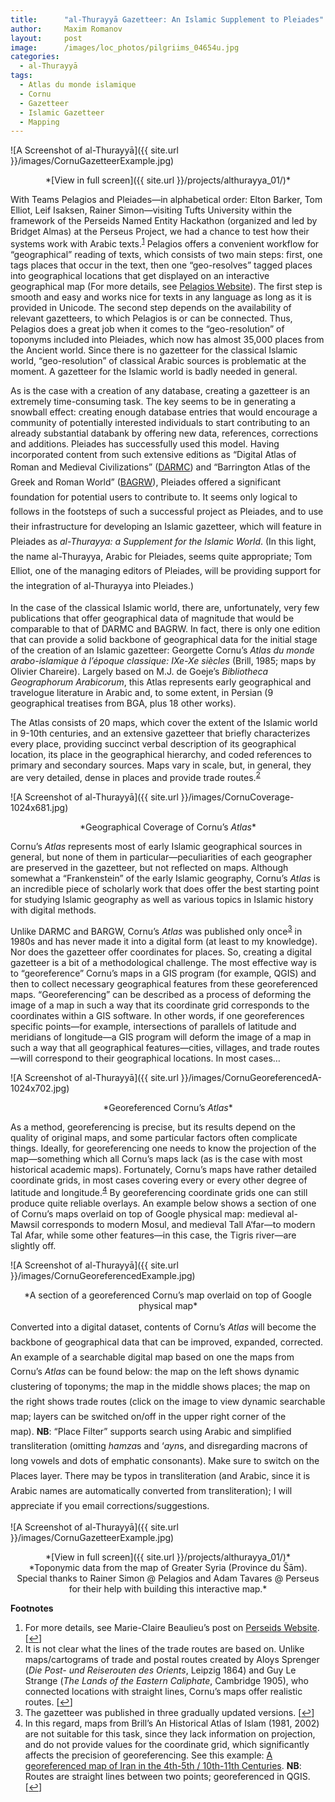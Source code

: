 ```yaml
---
title:		"al-Thurayyā Gazetteer: An Islamic Supplement to Pleiades"
author:		Maxim Romanov
layout:		post
image:		/images/loc_photos/pilgriims_04654u.jpg
categories:
  - al-Thurayyā
tags:
  - Atlas du monde islamique
  - Cornu
  - Gazetteer
  - Islamic Gazetteer
  - Mapping
---
```


![A Screenshot of al-Thurayyā]({{ site.url }}/images/CornuGazetteerExample.jpg)
<center>*[View in full screen]({{ site.url }}/projects/althurayya_01/)*</center>

With Teams Pelagios and Pleiades&#8212;in alphabetical order: Elton Barker, Tom Elliot, Leif Isaksen, Rainer Simon&#8212;visiting Tufts University within the framework of the Perseids Named Entity Hackathon (organized and led by Bridget Almas) at the Perseus Project, we had a chance to test how their systems work with Arabic texts.<sup><a href="#footnote_0_1071" id="identifier_0_1071" class="footnote-link footnote-identifier-link" title="For more details, see Marie-Claire Beaulieu&rsquo;s post on Perseids Website.">1</a></sup> Pelagios offers a convenient workflow for “geographical” reading of texts, which consists of two main steps: first, one tags places that occur in the text, then one “geo-resolves” tagged places into geographical locations that get displayed on an interactive geographical map (For more details, see <a href="http://pelagios-project.blogspot.com/">Pelagios Website</a>). The first step is smooth and easy and works nice for texts in any language as long as it is provided in Unicode. The second step depends on the availability of relevant gazetteers, to which Pelagios is or can be connected. Thus, Pelagios does a great job when it comes to the “geo-resolution” of toponyms included into Pleiades, which now has almost 35,000 places from the Ancient world. Since there is no gazetteer for the classical Islamic world, “geo-resolution” of classical Arabic sources is problematic at the moment. A gazetteer for the Islamic world is badly needed in general.

As is the case with a creation of any database, creating a gazetteer is an extremely time-consuming task. The key seems to be in generating a snowball effect: creating enough database entries that would encourage a community of potentially interested individuals to start contributing to an already substantial databank by offering new data, references, corrections and additions. Pleiades has successfully used this model. Having incorporated content from such extensive editions as “Digital Atlas of Roman and Medieval Civilizations” (<a href="http://darmc.harvard.edu/icb/icb.do">DARMC</a></span><span style="line-height: 1.7;">) and “Barrington Atlas of the Greek and Roman World” (<a href="http://www.unc.edu/depts/cl_atlas/">BAGRW</a></span><span style="line-height: 1.7;">), Pleiades offered a significant foundation for potential users to contribute to. It seems only logical to follows in the footsteps of such a successful project as Pleiades, and to use their infrastructure for developing an Islamic gazetteer, which will feature in Pleiades as <em>al-Thurayya: a Supplement for the Islamic World</em>. (In this light, the name al-Thurayya, Arabic for Pleiades, seems quite appropriate; Tom Elliot, one of the managing editors of Pleiades, will be providing support for the integration of al-Thurayya into Pleiades.)

In the case of the classical Islamic world, there are, unfortunately, very few publications that offer geographical data of magnitude that would be comparable to that of DARMC and BAGRW. In fact, there is only one edition that can provide a solid backbone of geographical data for the initial stage of the creation of an Islamic gazetteer: Georgette Cornu’s <em>Atlas du monde arabo-islamique à l&#8217;époque classique: IXe-Xe siècles</em> (Brill, 1985; maps by Olivier Chareire). Largely based on M.J. de Goeje’s <em>Bibliotheca Geographorum Arabicorum</em>, this Atlas represents early geographical and travelogue literature in Arabic and, to some extent, in Persian (9 geographical treatises from BGA, plus 18 other works).

The Atlas consists of 20 maps, which cover the extent of the Islamic world in 9-10th centuries, and an extensive gazetteer that briefly characterizes every place, providing succinct verbal description of its geographical location, its place in the geographical hierarchy, and coded references to primary and secondary sources. Maps vary in scale, but, in general, they are very detailed, dense in places and provide trade routes.<sup><a href="#footnote_1_1071" id="identifier_1_1071" class="footnote-link footnote-identifier-link" title="It is not clear what the lines of the trade routes are based on. Unlike maps/cartograms of trade and postal routes created by Aloys Sprenger (Die Post- und Reiserouten des Orients, Leipzig 1864) and Guy Le Strange (The Lands of the Eastern Caliphate, Cambridge 1905), who connected locations with straight lines, Cornu&rsquo;s maps offer realistic routes.">2</a></sup>

![A Screenshot of al-Thurayyā]({{ site.url }}/images/CornuCoverage-1024x681.jpg)
<center>*Geographical Coverage of Cornu’s <em>Atlas</em>*</center>


Cornu’s <em>Atlas</em> represents most of early Islamic geographical sources in general, but none of them in particular&#8212;peculiarities of each geographer are preserved in the gazetteer, but not reflected on maps. Although somewhat a “Frankenstein” of the early Islamic geography, Cornu’s <em>Atlas</em> is an incredible piece of scholarly work that does offer the best starting point for studying Islamic geography as well as various topics in Islamic history with digital methods.

Unlike DARMC and BARGW, Cornu’s <em>Atlas</em> was published only once<sup><a href="#footnote_2_1071" id="identifier_2_1071" class="footnote-link footnote-identifier-link" title="The gazetteer was published in three gradually updated versions.">3</a></sup> in 1980s and has never made it into a digital form (at least to my knowledge). Nor does the gazetteer offer coordinates for places. So, creating a digital gazetteer is a bit of a methodological challenge. The most effective way is to &#8220;georeference&#8221; Cornu’s maps in a GIS program (for example, QGIS) and then to collect necessary geographical features from these georeferenced maps. &#8220;Georeferencing&#8221; can be described as a process of deforming the image of a map in such a way that its coordinate grid corresponds to the coordinates within a GIS software. In other words, if one georeferences specific points&#8212;for example, intersections of parallels of latitude and meridians of longitude&#8212;a GIS program will deform the image of a map in such a way that all geographical features&#8212;cities, villages, and trade routes&#8212;will correspond to their geographical locations. In most cases&#8230;

![A Screenshot of al-Thurayyā]({{ site.url }}/images/CornuGeoreferencedA-1024x702.jpg)
<center>*Georeferenced Cornu’s <em>Atlas</em>*</center>


As a method, georeferencing is precise, but its results depend on the quality of original maps, and some particular factors often complicate things. Ideally, for georeferencing one needs to know the projection of the map&#8212;something which all Cornu’s maps lack (as is the case with most historical academic maps). Fortunately, Cornu’s maps have rather detailed coordinate grids, in most cases covering every or every other degree of latitude and longitude.<sup><a href="#footnote_3_1071" id="identifier_3_1071" class="footnote-link footnote-identifier-link" title="In this regard, maps from Brill&rsquo;s An Historical Atlas of Islam (1981, 2002) are not suitable for this task, since they lack information on projection, and do not provide values for the coordinate grid, which significantly affects the precision of georeferencing. See this example: A georeferenced map of Iran in the 4th-5th / 10th-11th Centuries. NB: Routes are straight lines between two points; georeferenced in QGIS.">4</a></sup> By georeferencing coordinate grids one can still produce quite reliable overlays. An example below shows a section of one of Cornu’s maps overlaid on top of Google physical map: medieval al-Mawsil corresponds to modern Mosul, and medieval Tall A‘far&#8212;to modern Tal Afar, while some other features&#8212;in this case, the Tigris river&#8212;are slightly off.

![A Screenshot of al-Thurayyā]({{ site.url }}/images/CornuGeoreferencedExample.jpg)
<center>*A section of a georeferenced Cornu’s map overlaid on top of Google physical map*</center>

<span style="line-height: 1.7;">Converted into a digital dataset, contents of Cornu’s <em>Atlas</em> will become the backbone of geographical data that can be improved, expanded, corrected. An example of a searchable digital map based on one the maps from Cornu’s <em>Atlas</em> can be found below: the map on the left shows dynamic clustering of toponyms; the map in the middle shows places; the map on the right shows trade routes (click on the image to view dynamic searchable map; layers can be switched on/off in the upper right corner of the map). <strong>NB</strong>: “Place Filter” supports search using Arabic and simplified transliteration (omitting <em>hamza</em>s and ‘<em>ayn</em>s, and disregarding macrons of long vowels and dots of emphatic consonants). Make sure to switch on the Places layer. There may be typos in transliteration (and Arabic, since it is Arabic names are automatically converted from transliteration); I will appreciate if you email corrections/suggestions.</span>


![A Screenshot of al-Thurayyā]({{ site.url }}/images/CornuGazetteerExample.jpg)
<center>*[View in full screen]({{ site.url }}/projects/althurayya_01/)*</center>
<center>*Toponymic data from the map of Greater Syria (Province du Šām).<br /> Special thanks to Rainer Simon @ Pelagios and Adam Tavares @ Perseus for their help with building this interactive map.*</center>


**Footnotes**

<ol class="footnotes">
  <li id="footnote_0_1071" class="footnote">
    For more details, see Marie-Claire Beaulieu&#8217;s post on <a href="http://sites.tufts.edu/perseids/news-and-updates/pelagios-used-in-tufts-classes/">Perseids Website</a>. [<a href="#identifier_0_1071" class="footnote-link footnote-back-link">&#8617;</a>]
  </li>
  <li id="footnote_1_1071" class="footnote">
    It is not clear what the lines of the trade routes are based on. Unlike maps/cartograms of trade and postal routes created by Aloys Sprenger (<em>Die Post- und Reiserouten des Orients</em>, Leipzig 1864) and Guy Le Strange (<em>The Lands of the Eastern Caliphate</em>, Cambridge 1905), who connected locations with straight lines, Cornu’s maps offer realistic routes. [<a href="#identifier_1_1071" class="footnote-link footnote-back-link">&#8617;</a>]
  </li>
  <li id="footnote_2_1071" class="footnote">
    The gazetteer was published in three gradually updated versions. [<a href="#identifier_2_1071" class="footnote-link footnote-back-link">&#8617;</a>]
  </li>
  <li id="footnote_3_1071" class="footnote">
    In this regard, maps from Brill’s An Historical Atlas of Islam (1981, 2002) are not suitable for this task, since they lack information on projection, and do not provide values for the coordinate grid, which significantly affects the precision of georeferencing. See this example: <a href="http://alraqmiyyat.org/projects2/hai_online_iran_in4_5th.html">A georeferenced map of Iran in the 4th-5th / 10th-11th Centuries</a>. <strong>NB</strong>: Routes are straight lines between two points; georeferenced in QGIS. [<a href="#identifier_3_1071" class="footnote-link footnote-back-link">&#8617;</a>]
  </li>
</ol>

 [1]: http://alraqmiyyat.org/althurayya/CornuCoverage.html
 [2]: http://alraqmiyyat.org/althurayya/SampleMap.html